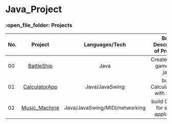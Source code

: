 # Java_Project

<h3>:open_file_folder: Projects</h3>

|No. |Project  |Languages/Tech | Brief Description of Projects
| ------------- |:-------------:|:-------------:|:-------------:|
|      00       |[BattleShip](https://github.com/caunhach/BattleShip/blob/main/README.md)     |       Java       |Create Simple game with java|
|      01       |[CalculatorApp](https://github.com/caunhach/CalculatorApp)     |       Java/JavaSwing       |build CalculatorApp with Swing|
|      02       |[Music_Machine](https://github.com/caunhach/Music_Machine)   |       Java/JavaSwing/MIDI/networking       |build GUI app for sound application|
